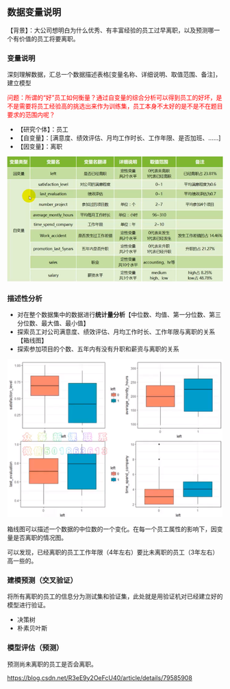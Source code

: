 ## 数据变量说明

【背景】：大公司想明白为什么优秀、有丰富经验的员工过早离职，以及预测哪一个有价值的员工将要离职。

### 变量说明

深刻理解数据，汇总一个数据描述表格[变量名称、详细说明、取值范围、备注]，建立模型

<font color=red>问题：所谓的“好”员工如何衡量？通过自变量的综合分析可以得到员工的好坏，是不是需要将员工经验高的挑选出来作为训练集，员工本身不太好的是不是不在题目要求的范围内呢？</font>

- 【研究个体】：员工
- 【自变量】：[满意度、绩效评估、月均工作时长、工作年限、是否加班、......]
- 【因变量】：离职

![image-20191206131841382](../../图片/image-20191206131841382.png)

### 描述性分析

- 对在整个数据集中的数据进行**统计量分析**【中位数、均值、第一分位数、第三分位数、最大值、最小值】
- 探索员工对公司满意度、绩效评估、月均工作时长、工作年限与离职的关系【箱线图】
- 探索参加项目的个数、五年内有没有升职和薪资与离职的关系

![image-20191206133203372](../../图片/image-20191206133203372.png)

箱线图可以描述一个数据的中位数的一个变化。在每一个员工属性的影响下，因变量是否离职的情况图。

可以发现，已经离职的员工工作年限（4年左右）要比未离职的员工（3年左右）高一些的。

### 建模预测（交叉验证）

将所有离职的员工的信息分为测试集和验证集，此处就是用验证机对已经建立好的模型进行验证。

- 决策树
- 朴素贝叶斯

### 模型评估（预测）

预测尚未离职的员工是否会离职。

 https://blog.csdn.net/R3eE9y2OeFcU40/article/details/79585908 